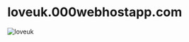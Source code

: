 # loveuk.000webhostapp.com

![loveuk](https://user-images.githubusercontent.com/33144278/63208431-9d497880-c0f1-11e9-84b6-99ecf1ac9a54.jpg)

